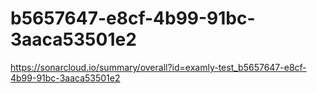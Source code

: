 # b5657647-e8cf-4b99-91bc-3aaca53501e2
https://sonarcloud.io/summary/overall?id=examly-test_b5657647-e8cf-4b99-91bc-3aaca53501e2
